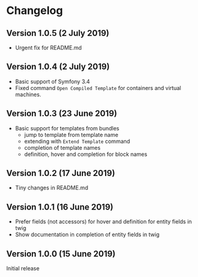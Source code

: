 # Changelog

## Version 1.0.5 (2 July 2019)

* Urgent fix for README.md

## Version 1.0.4 (2 July 2019)

* Basic support of Symfony 3.4
* Fixed command `Open Compiled Template` for containers and virtual machines.

## Version 1.0.3 (23 June 2019)

* Basic support for templates from bundles
    * jump to template from template name
    * extending with `Extend Template` command
    * completion of template names
    * definition, hover and completion for block names

## Version 1.0.2 (17 June 2019)

* Tiny changes in README.md

## Version 1.0.1 (16 June 2019)

* Prefer fields (not accessors) for hover and definition for entity fields in twig
* Show documentation in completion of entity fields in twig

## Version 1.0.0 (15 June 2019)

Initial release
